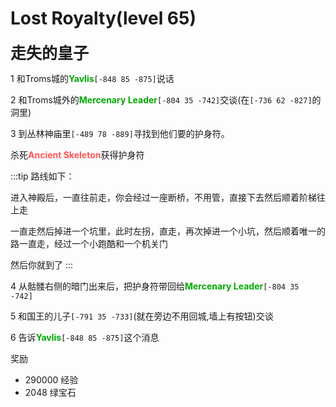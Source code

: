 # Lost Royalty(level 65)
<span style="font-size: 25px;">**走失的皇子**</span>

1 和Troms城的<font color=00AA00>**Yavlis**</font>`[-848 85 -875]`说话

2 和Troms城外的<font color=00AA00>**Mercenary Leader**</font>`[-804 35 -742]`交谈(在`[-736 62 -827]`的洞里)

3 到丛林神庙里`[-489 78 -889]`寻找到他们要的护身符。

杀死<font color=FF5555><b>Ancient Skeleton</b></font>获得护身符

:::tip
路线如下：

进入神殿后，一直往前走，你会经过一座断桥，不用管，直接下去然后顺着阶梯往上走

一直走然后掉进一个坑里，此时左拐，直走，再次掉进一个小坑，然后顺着唯一的路一直走，经过一个小跑酷和一个机关门

然后你就到了
:::

4 从骷髅右侧的暗门出来后，把护身符带回给<font color=00AA00>**Mercenary Leader**</font>`[-804 35 -742]`

5 和国王的儿子`[-791 35 -733]`(就在旁边不用回城,墙上有按钮)交谈

6 告诉<font color=00AA00>**Yavlis**</font>`[-848 85 -875]`这个消息

奖励
+ 290000 经验
+ 2048 绿宝石